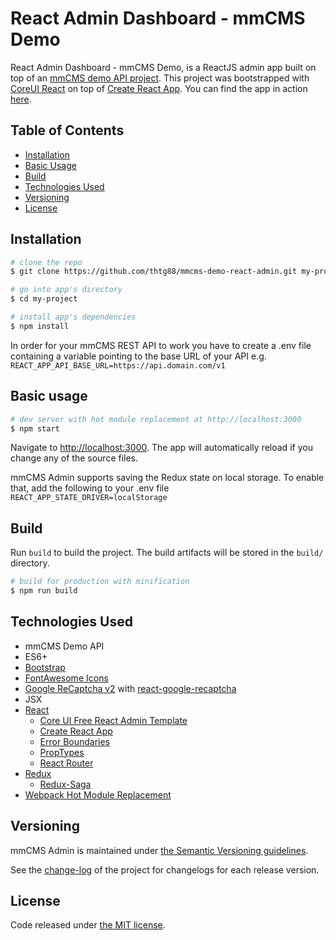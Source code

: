# React Admin Dashboard - mmCMS Demo
React Admin Dashboard - mmCMS Demo, is a ReactJS admin app built on top of an [mmCMS demo API project](https://github.com/thtg88/mmcms-demo-api).
This project was bootstrapped with [CoreUI React](https://github.com/coreui/coreui-free-react-admin-template) on top of [Create React App](https://github.com/facebook/create-react-app).
You can find the app in action [here](https://mmcms.marco-marassi.com).

## Table of Contents

* [Installation](#installation)
* [Basic Usage](#basic-usage)
* [Build](#build)
* [Technologies Used](#technologies-used)
* [Versioning](#versioning)
* [License](#license)

## Installation

``` bash
# clone the repo
$ git clone https://github.com/thtg88/mmcms-demo-react-admin.git my-project

# go into app's directory
$ cd my-project

# install app's dependencies
$ npm install
```
In order for your mmCMS REST API to work you have to create a .env file containing a variable pointing to the base URL of your API e.g. ```REACT_APP_API_BASE_URL=https://api.domain.com/v1```


## Basic usage

``` bash
# dev server with hot module replacement at http://localhost:3000
$ npm start
```

Navigate to [http://localhost:3000](http://localhost:3000). The app will automatically reload if you change any of the source files.

mmCMS Admin supports saving the Redux state on local storage. To enable that, add the following to your .env file ```REACT_APP_STATE_DRIVER=localStorage```

## Build

Run `build` to build the project. The build artifacts will be stored in the `build/` directory.

```bash
# build for production with minification
$ npm run build
```

## Technologies Used
- mmCMS Demo API
- ES6+
- [Bootstrap](https://getbootstrap.com/)
- [FontAwesome Icons](https://fontawesome.com/v4.7.0/icons/)
- [Google ReCaptcha v2](https://www.google.com/recaptcha) with [react-google-recaptcha](https://github.com/dozoisch/react-google-recaptcha)
- JSX
- [React](https://reactjs.org/)
    - [Core UI Free React Admin Template](https://coreui.io/react/)
    - [Create React App](https://github.com/facebook/create-react-app)
    - [Error Boundaries](https://reactjs.org/docs/error-boundaries.html)
    - [PropTypes](https://www.npmjs.com/package/prop-types)
    - [React Router](https://www.npmjs.com/package/react-router)
- [Redux](https://redux.js.org/)
    - [Redux-Saga](https://redux-saga.js.org/)
- [Webpack Hot Module Replacement](https://webpack.js.org/concepts/hot-module-replacement/)

## Versioning

mmCMS Admin is maintained under [the Semantic Versioning guidelines](http://semver.org/).

See the [change-log](https://github.com/thtg88/mmcms-admin/blob/master/CHANGELOG.md) of the project for changelogs for each release version.

## License

Code released under [the MIT license](LICENSE).
